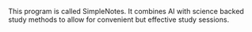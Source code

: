 This program is called SimpleNotes. It combines AI with science backed study methods to allow for convenient but effective study sessions.
